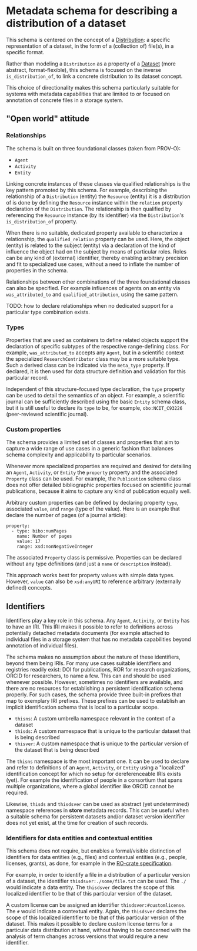 # Metadata schema for describing a distribution of a dataset

This schema is centered on the concept of a [Distribution](https://www.w3.org/TR/vocab-dcat-3/#Class:Distribution): a specific representation of a dataset, in the form of a (collection of) file(s), in a specific format.

Rather than modeling a `Distribution` as a property of a [Dataset](https://www.w3.org/TR/vocab-dcat-3/#Class:Dataset) (more abstract, format-flexible), this schema is focused on the inverse `is_distribution_of`, to link a concrete distribution to its dataset concept.

This choice of directionality makes this schema particularly suitable for systems with metadata capabilities that are limited to or focused on annotation of concrete files in a storage system.

## "Open world" attitude

### Relationships

The schema is built on three foundational classes (taken from PROV-O):

- `Agent`
- `Activity`
- `Entity`

Linking concrete instances of these classes via qualified relationships is the key pattern promoted by this schema.
For example, describing the relationship of a `Distribution` (entity) the `Resource` (entity) it is a distribution of is done by defining the `Resource` instance within the `relation` property declaration of the `Distribution`.
The relationship is then qualified by referencing the `Resource` instance (by its identifier) via the `Distribution`'s `is_distribution_of` property.

When there is no suitable, dedicated property available to characterize a relationship, the `qualified_relation` property can be used.
Here, the object (entity) is related to the subject (entity) via a declaration of the kind of influence the object had on the subject by means of particular roles.
Roles can be any kind of (external) identifier, thereby enabling arbitrary precision and fit to specialized use cases, without a need to inflate the number of properties in the schema.

Relationships between other combinations of the three foundational classes can also be specified.
For example influences of agents on an entity via `was_attributed_to` and `qualified_attribution`, using the same pattern.

TODO: how to declare relationships when no dedicated support for a particular type combination exists.

### Types

Properties that are used as containers to define related objects support the declaration of specific subtypes of the respective range-defining class.
For example, `was_attributed_to` accepts any `Agent`, but in a scientific context the specialized `ResearchContributor` class may be a more suitable type.
Such a derived class can be indicated via the `meta_type` property.
If declared, it is then used for data structure definition and validation for this particular record.

Independent of this structure-focused type declaration, the `type` property can be used to detail the semantics of an object.
For example, a scientific journal can be sufficiently described using the basic `Entity` schema class, but 
it is still useful to declare its `type` to be, for example, `obo:NCIT_C93226` (peer-reviewed scientific journal).

### Custom properties

The schema provides a limited set of classes and properties that aim to capture a wide range of use cases in a generic fashion that balances schema complexity and applicability to particular scenarios.

Whenever more specialized properties are required and desired for detailing an `Agent`, `Activity`, or `Entity` the `property` property and the associated `Property` class can be used.
For example, the `Publication` schema class does not offer detailed bibliographic properties focused on scientific journal publications, because it aims to capture any kind of publication equally well.

Arbitrary custom properties can be defined by declaring property `type`, associated `value`, and `range` (type of the value).
Here is an example that declare the number of pages (of a journal article):

```
property:
  - type: bibo:numPages
    name: Number of pages
    value: 17
    range: xsd:nonNegativeInteger
```

The associated `Property` class is permissive.
Properties can be declared without any type definitions (and just a `name` or `description` instead).

This approach works best for property values with simple data types.
However, `value` can also be `xsd:anyURI` to reference arbitrary (externally defined) concepts.

## Identifiers

Identifiers play a key role in this schema. Any `Agent`, `Activity`, or `Entity` has to have an IRI.
This IRI makes it possible to refer to definitions across potentially detached metadata documents (for example attached to individual files in a storage system that has no metadata capabilities beyond annotation of individual files).

The schema makes no assumption about the nature of these identifiers, beyond them being IRIs.
For many use cases suitable identifiers and registries readily exist: DOI for publications, ROR for research organizations, ORCID for researchers, to name a few.
This can and should be used whenever possible.
However, sometimes no identifiers are available, and there are no resources for establishing a persistent identification schema properly.
For such cases, the schema provide three built-in prefixes that map to exemplary IRI prefixes.
These prefixes can be used to establish an implicit identification schema that is local to a particular scope.

- `thisns`: A custom umbrella namespace relevant in the context of a dataset
- `thisds`: A custom namespace that is unique to the particular dataset that is being described
- `thisver`: A custom namespace that is unique to the particular version of the dataset that is being described

The `thisns` namespace is the most important one.
It can be used to declare and refer to definitions of an `Agent`, `Activity`, or `Entity` using a "localized" identification concept for which no setup for dereferenceable IRIs exists (yet).
For example the identification of people in a consortium that spans multiple organizations, where a global identifier like ORCID cannot be required.

Likewise, `thisds` and `thisdsver` can be used as abstract (yet undetermined) namespace references in **store** metadata records.
This can be useful when a suitable schema for persistent datasets and/or dataset version identifier does not yet exist, at the time for creation of such records.

### Identifiers for data entities and contextual entities

This schema does not require, but enables a formal/visible distinction of identifiers for data entities (e.g., files) and contextual entities (e.g., people, licenses, grants), as done, for example in the [RO-crate specification](https://www.researchobject.org/ro-crate/specification.html).

For example, in order to identify a file in a distribution of a particular version of a dataset, the identifier `thisdsver:./some/file.txt` can be used.
The `./` would indicate a data entity.
The `thisdsver` declares the scope of this localized identifier to be that of this particular version of the dataset.

A custom license can be assigned an identifier `thisdsver:#customlicense`.
The `#` would indicate a contextual entity.
Again, the `thisdsver` declares the scope of this localized identifier to be that of this particular version of the dataset.
This makes it possible to declare custom license terms for a particular data distribution at hand, without having to be concerned with the analysis of term changes across versions that would require a new identifier.
